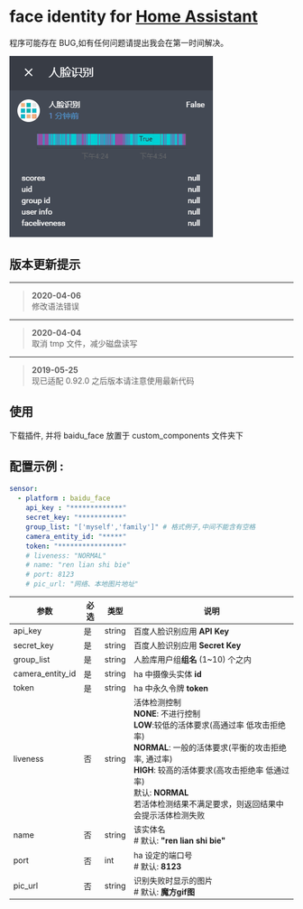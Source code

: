 # face identity for [Home Assistant](https://home-assistant.io)  

程序可能存在 BUG,如有任何问题请提出我会在第一时间解决。
    
![演示](gif/demo.gif)

## 版本更新提示
---
> **2020-04-06**<br />
> 修改语法错误

---
> **2020-04-04**<br />
> 取消 tmp 文件，减少磁盘读写
---
> **2019-05-25**<br />
> 现已适配 0.92.0 之后版本请注意使用最新代码

## 使用
下载插件, 并将 baidu_face 放置于 custom_components 文件夹下

## 配置示例 :
```YAML
sensor:
  - platform : baidu_face
    api_key : "*************"
    secret_key: "***********"
    group_list: "['myself','family']" # 格式例子,中间不能含有空格
    camera_entity_id: "*****"    
    token: "****************"
    # liveness: "NORMAL"
    # name: "ren lian shi bie"
    # port: 8123
    # pic_url: "网络、本地图片地址"
```

| 参数 | 必选 | 类型 | 说明 |
|---|---|---|---|
| api_key | 是 | string | 百度人脸识别应用 **API Key** |
| secret_key | 是 | string | 百度人脸识别应用 **Secret Key** |
| group_list | 是 | string | 人脸库用户组**组名** (1~10) 个之内|
| camera_entity_id | 是 | string | ha 中摄像头实体 **id** |
| token | 是 | string | ha 中永久令牌 **token** |
| liveness | 否 | string | 活体检测控制 <br> **NONE**: 不进行控制 <br> **LOW**:较低的活体要求(高通过率 低攻击拒绝率) <br> **NORMAL**: 一般的活体要求(平衡的攻击拒绝率, 通过率) <br> **HIGH**: 较高的活体要求(高攻击拒绝率 低通过率) <br> 默认: **NORMAL** <br> 若活体检测结果不满足要求，则返回结果中会提示活体检测失败 |
| name | 否 | string | 该实体名 <br> # 默认: **"ren lian shi bie"**|
| port | 否 | int | ha 设定的端口号 <br> # 默认: **8123**|
| pic_url | 否 | string | 识别失败时显示的图片 <br> # 默认: **魔方gif图** |
